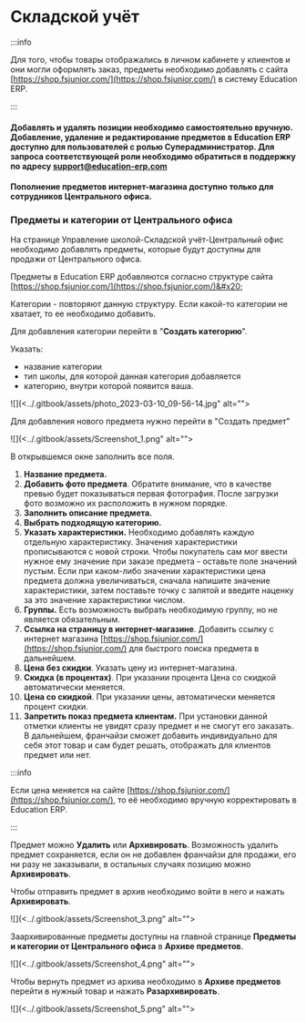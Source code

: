 # Складской учёт



:::info

Для того, чтобы товары отображались в личном кабинете у клиентов и они могли оформлять заказ, предметы необходимо добавлять с сайта [https://shop.fsjunior.com/](https://shop.fsjunior.com/) в систему Education ERP.&#x20;

:::

#### Добавлять и удалять позиции необходимо самостоятельно вручную. Добавление, удаление и редактирование предметов в Education ERP доступно для пользователей с ролью Суперадминистратор. Для запроса соответствующей роли необходимо обратиться в поддержку по адресу support@education-erp.com

#### Пополнение предметов интернет-магазина доступно только для сотрудников Центрального офиса.

### Предметы и категории от Центрального офиса

На странице Управление школой-Складской учёт-Центральный офис необходимо добавлять предметы, которые будут доступны для продажи от Центрального офиса.

Предметы в  Education ERP добавляются согласно структуре сайта [https://shop.fsjunior.com/](https://shop.fsjunior.com/)&#x20;

Категории - повторяют данную структуру. Если какой-то категории не хватает, то ее необходимо добавить.

Для добавления категории перейти в "**Создать категорию**".&#x20;

Указать:

* название категории
* тип школы, для которой данная категория добавляется
* категорию, внутри которой появится ваша.

![](<../.gitbook/assets/photo_2023-03-10_09-56-14.jpg" alt=""><figcaption></figcaption></figure>

Для добавления нового предмета нужно перейти в "Создать предмет"

![](<../.gitbook/assets/Screenshot_1.png" alt=""><figcaption></figcaption></figure>

В открывшемся окне заполнить все поля.

1. **Название предмета.**
2. **Добавить фото предмета**. Обратите внимание, что в качестве превью будет показываться первая фотография. После загрузки фото возможно их расположить в нужном порядке.
3. **Заполнить описание предмета.**
4. **Выбрать подходящую категорию.**
5. **Указать характеристики.** Необходимо добавлять каждую отдельную характеристику. Значения характеристики прописываются с новой строки. Чтобы покупатель сам мог ввести нужное ему значение при заказе предмета - оставьте поле значений пустым. Если при каком-либо значении характеристики цена предмета должна увеличиваться, сначала напишите значение характеристики, затем поставьте точку с запятой и введите наценку за это значение характеристики числом.
6. **Группы.** Есть возможность выбрать необходимую группу, но не является обязательным.
7. **Ссылка на страницу в интернет-магазине**. Добавить ссылку с интернет магазина [https://shop.fsjunior.com/](https://shop.fsjunior.com/) для быстрого поиска предмета в дальнейшем.
8. **Цена без скидки**. Указать цену из интернет-магазина.
9. **Скидка (в процентах)**. При указании процента Цена со скидкой автоматически меняется.
10. **Цена со скидкой**. При указании цены, автоматически меняется процент скидки.
11. **Запретить показ предмета клиентам.** При установки данной отметки клиенты не увидят сразу предмет и не смогут его заказать. В дальнейшем, франчайзи сможет добавить индивидуально для себя этот товар и сам будет решать, отображать для клиентов предмет или нет.

:::info

Если цена меняется на сайте [https://shop.fsjunior.com/](https://shop.fsjunior.com/), то её необходимо вручную корректировать в Education ERP.

:::

Предмет можно **Удалить** или **Архивировать**. Возможность удалить предмет сохраняется, если он не добавлен франчайзи для продажи, его ни разу не заказывали, в остальных случаях позицию можно **Архивировать**.

Чтобы отправить предмет в архив необходимо войти в него и нажать **Архивировать**.

![](<../.gitbook/assets/Screenshot_3.png" alt=""><figcaption></figcaption></figure>

Заархивированные предметы доступны на главной странице **Предметы и категории от Центрального офиса** в **Архиве предметов**.

![](<../.gitbook/assets/Screenshot_4.png" alt=""><figcaption></figcaption></figure>

Чтобы вернуть предмет из архива необходимо в **Архиве предметов** перейти в нужный товар и нажать **Разархивировать**.

![](<../.gitbook/assets/Screenshot_5.png" alt=""><figcaption></figcaption></figure>
